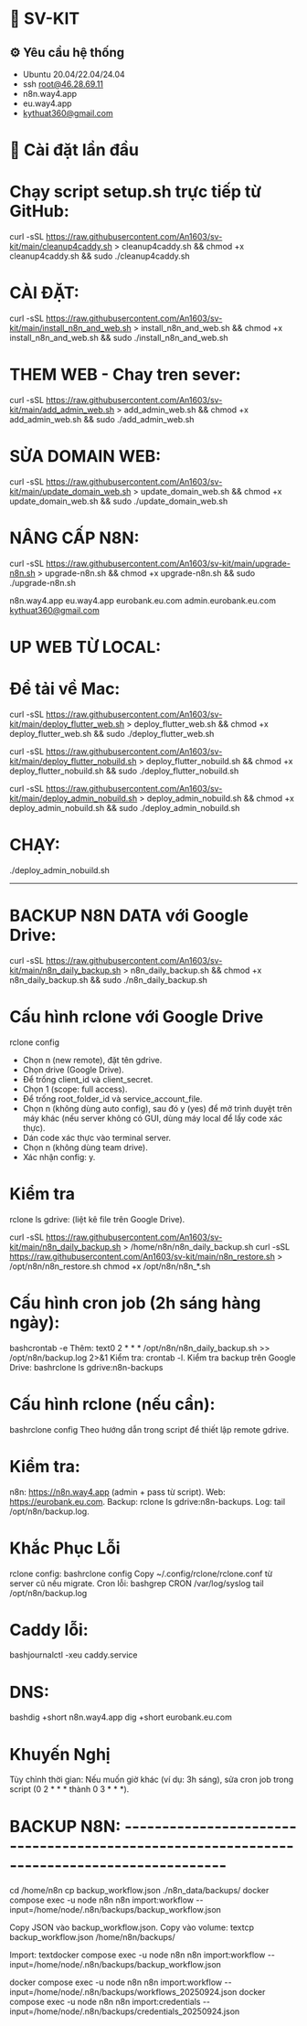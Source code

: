 # 🚀 SV-KIT
## ⚙️ Yêu cầu hệ thống
- Ubuntu 20.04/22.04/24.04
- ssh root@46.28.69.11
- n8n.way4.app
- eu.way4.app
- kythuat360@gmail.com

# 🚀 Cài đặt lần đầu
# Chạy script setup.sh trực tiếp từ GitHub:

curl -sSL https://raw.githubusercontent.com/An1603/sv-kit/main/cleanup4caddy.sh > cleanup4caddy.sh && chmod +x cleanup4caddy.sh && sudo ./cleanup4caddy.sh

# CÀI ĐẶT:
curl -sSL https://raw.githubusercontent.com/An1603/sv-kit/main/install_n8n_and_web.sh > install_n8n_and_web.sh && chmod +x install_n8n_and_web.sh && sudo ./install_n8n_and_web.sh

# THEM WEB - Chay tren sever:
curl -sSL https://raw.githubusercontent.com/An1603/sv-kit/main/add_admin_web.sh > add_admin_web.sh && chmod +x add_admin_web.sh && sudo ./add_admin_web.sh


# SỬA DOMAIN WEB:
curl -sSL https://raw.githubusercontent.com/An1603/sv-kit/main/update_domain_web.sh > update_domain_web.sh && chmod +x update_domain_web.sh && sudo ./update_domain_web.sh


# NÂNG CẤP N8N:
curl -sSL https://raw.githubusercontent.com/An1603/sv-kit/main/upgrade-n8n.sh > upgrade-n8n.sh && chmod +x upgrade-n8n.sh && sudo ./upgrade-n8n.sh


n8n.way4.app
eu.way4.app
eurobank.eu.com
admin.eurobank.eu.com
kythuat360@gmail.com

# UP WEB TỪ LOCAL: 
# Để tải về Mac:
curl -sSL https://raw.githubusercontent.com/An1603/sv-kit/main/deploy_flutter_web.sh > deploy_flutter_web.sh && chmod +x deploy_flutter_web.sh && sudo ./deploy_flutter_web.sh

curl -sSL https://raw.githubusercontent.com/An1603/sv-kit/main/deploy_flutter_nobuild.sh > deploy_flutter_nobuild.sh && chmod +x deploy_flutter_nobuild.sh && sudo ./deploy_flutter_nobuild.sh

curl -sSL https://raw.githubusercontent.com/An1603/sv-kit/main/deploy_admin_nobuild.sh > deploy_admin_nobuild.sh && chmod +x deploy_admin_nobuild.sh && sudo ./deploy_admin_nobuild.sh

# CHẠY:
./deploy_admin_nobuild.sh




------------------------------------------------------------------------------------------
# BACKUP N8N DATA với Google Drive:
curl -sSL https://raw.githubusercontent.com/An1603/sv-kit/main/n8n_daily_backup.sh > n8n_daily_backup.sh && chmod +x n8n_daily_backup.sh && sudo ./n8n_daily_backup.sh

# Cấu hình rclone với Google Drive
rclone config
- Chọn n (new remote), đặt tên gdrive.
- Chọn drive (Google Drive).
- Để trống client_id và client_secret.
- Chọn 1 (scope: full access).
- Để trống root_folder_id và service_account_file.
- Chọn n (không dùng auto config), sau đó y (yes) để mở trình duyệt trên máy khác (nếu server không có GUI, dùng máy local để lấy code xác thực).
- Dán code xác thực vào terminal server.
- Chọn n (không dùng team drive).
- Xác nhận config: y.

# Kiểm tra
rclone ls gdrive: (liệt kê file trên Google Drive).

curl -sSL https://raw.githubusercontent.com/An1603/sv-kit/main/n8n_daily_backup.sh > /home/n8n/n8n_daily_backup.sh
curl -sSL https://raw.githubusercontent.com/An1603/sv-kit/main/n8n_restore.sh > /opt/n8n/n8n_restore.sh
chmod +x /opt/n8n/n8n_*.sh



# Cấu hình cron job (2h sáng hàng ngày):
bashcrontab -e
Thêm:
text0 2 * * * /opt/n8n/n8n_daily_backup.sh >> /opt/n8n/backup.log 2>&1
Kiểm tra: crontab -l.
Kiểm tra backup trên Google Drive:
bashrclone ls gdrive:n8n-backups



# Cấu hình rclone (nếu cần):
bashrclone config
Theo hướng dẫn trong script để thiết lập remote gdrive.

# Kiểm tra:
n8n: https://n8n.way4.app (admin + pass từ script).
Web: https://eurobank.eu.com.
Backup: rclone ls gdrive:n8n-backups.
Log: tail /opt/n8n/backup.log.


# Khắc Phục Lỗi
rclone config:
bashrclone config
Copy ~/.config/rclone/rclone.conf từ server cũ nếu migrate.
Cron lỗi:
bashgrep CRON /var/log/syslog
tail /opt/n8n/backup.log

# Caddy lỗi:
bashjournalctl -xeu caddy.service

# DNS:
bashdig +short n8n.way4.app
dig +short eurobank.eu.com


# Khuyến Nghị
Tùy chỉnh thời gian: Nếu muốn giờ khác (ví dụ: 3h sáng), sửa cron job trong script (0 2 * * * thành 0 3 * * *).




# BACKUP N8N: ------------------------------------------------------------------------------------------
cd /home/n8n
cp backup_workflow.json ./n8n_data/backups/
docker compose exec -u node n8n n8n import:workflow --input=/home/node/.n8n/backups/backup_workflow.json

Copy JSON vào backup_workflow.json.
Copy vào volume:
textcp backup_workflow.json /home/n8n/backups/

Import:
textdocker compose exec -u node n8n n8n import:workflow --input=/home/node/.n8n/backups/backup_workflow.json

docker compose exec -u node n8n n8n import:workflow --input=/home/node/.n8n/backups/workflows_20250924.json
docker compose exec -u node n8n n8n import:credentials --input=/home/node/.n8n/backups/credentials_20250924.json
